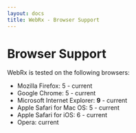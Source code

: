 ```yaml
---
layout: docs
title: WebRx - Browser Support
---
```

# Browser Support

WebRx is tested on the following browsers:

- Mozilla Firefox: 5 - current
- Google Chrome: 5 - current
- Microsoft Internet Explorer: **9** - current
- Apple Safari for Mac OS: 5 - current
- Apple Safari for iOS: 6 - current
- Opera: current

